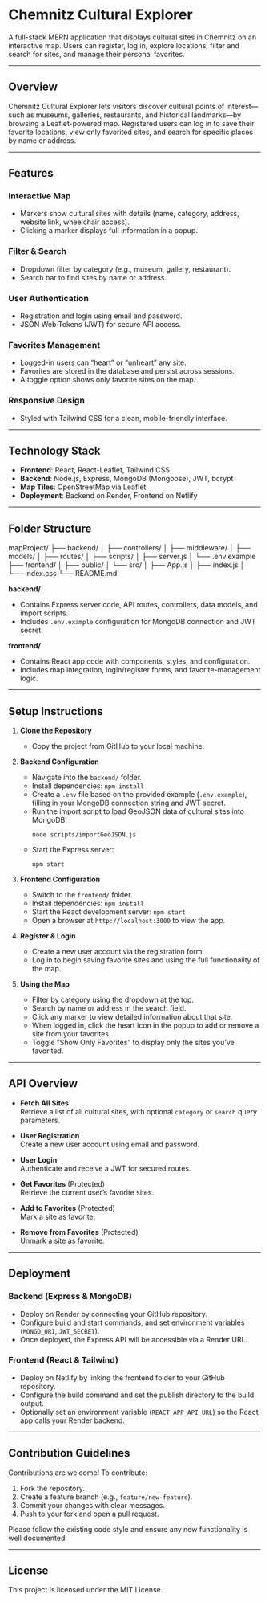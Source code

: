 # Chemnitz Cultural Explorer

A full-stack MERN application that displays cultural sites in Chemnitz on an interactive map. Users can register, log in, explore locations, filter and search for sites, and manage their personal favorites.

---

## Overview

Chemnitz Cultural Explorer lets visitors discover cultural points of interest—such as museums, galleries, restaurants, and historical landmarks—by browsing a Leaflet-powered map. Registered users can log in to save their favorite locations, view only favorited sites, and search for specific places by name or address.

---

## Features

### Interactive Map
- Markers show cultural sites with details (name, category, address, website link, wheelchair access).  
- Clicking a marker displays full information in a popup.

### Filter & Search
- Dropdown filter by category (e.g., museum, gallery, restaurant).  
- Search bar to find sites by name or address.

### User Authentication
- Registration and login using email and password.  
- JSON Web Tokens (JWT) for secure API access.

### Favorites Management
- Logged-in users can “heart” or “unheart” any site.  
- Favorites are stored in the database and persist across sessions.  
- A toggle option shows only favorite sites on the map.

### Responsive Design
- Styled with Tailwind CSS for a clean, mobile-friendly interface.

---

## Technology Stack

- **Frontend**: React, React-Leaflet, Tailwind CSS  
- **Backend**: Node.js, Express, MongoDB (Mongoose), JWT, bcrypt  
- **Map Tiles**: OpenStreetMap via Leaflet  
- **Deployment**: Backend on Render, Frontend on Netlify

---

## Folder Structure

mapProject/
├── backend/
│ ├── controllers/
│ ├── middleware/
│ ├── models/
│ ├── routes/
│ ├── scripts/
│ ├── server.js
│ └── .env.example
├── frontend/
│ ├── public/
│ └── src/
│ ├── App.js
│ ├── index.js
│ └── index.css
└── README.md


**backend/**  
- Contains Express server code, API routes, controllers, data models, and import scripts.  
- Includes `.env.example` configuration for MongoDB connection and JWT secret.

**frontend/**  
- Contains React app code with components, styles, and configuration.  
- Includes map integration, login/register forms, and favorite-management logic.

---

## Setup Instructions

1. **Clone the Repository**  
   - Copy the project from GitHub to your local machine.

2. **Backend Configuration**  
   - Navigate into the `backend/` folder.  
   - Install dependencies: `npm install`  
   - Create a `.env` file based on the provided example (`.env.example`), filling in your MongoDB connection string and JWT secret.  
   - Run the import script to load GeoJSON data of cultural sites into MongoDB:  
     ```
     node scripts/importGeoJSON.js
     ```  
   - Start the Express server:  
     ```
     npm start
     ```

3. **Frontend Configuration**  
   - Switch to the `frontend/` folder.  
   - Install dependencies: `npm install`  
   - Start the React development server: `npm start`  
   - Open a browser at `http://localhost:3000` to view the app.

4. **Register & Login**  
   - Create a new user account via the registration form.  
   - Log in to begin saving favorite sites and using the full functionality of the map.

5. **Using the Map**  
   - Filter by category using the dropdown at the top.  
   - Search by name or address in the search field.  
   - Click any marker to view detailed information about that site.  
   - When logged in, click the heart icon in the popup to add or remove a site from your favorites.  
   - Toggle “Show Only Favorites” to display only the sites you’ve favorited.

---

## API Overview

- **Fetch All Sites**  
  Retrieve a list of all cultural sites, with optional `category` or `search` query parameters.

- **User Registration**  
  Create a new user account using email and password.

- **User Login**  
  Authenticate and receive a JWT for secured routes.

- **Get Favorites** (Protected)  
  Retrieve the current user’s favorite sites.

- **Add to Favorites** (Protected)  
  Mark a site as favorite.

- **Remove from Favorites** (Protected)  
  Unmark a site as favorite.

---

## Deployment

### Backend (Express & MongoDB)
- Deploy on Render by connecting your GitHub repository.  
- Configure build and start commands, and set environment variables (`MONGO_URI`, `JWT_SECRET`).  
- Once deployed, the Express API will be accessible via a Render URL.

### Frontend (React & Tailwind)
- Deploy on Netlify by linking the frontend folder to your GitHub repository.  
- Configure the build command and set the publish directory to the build output.  
- Optionally set an environment variable (`REACT_APP_API_URL`) so the React app calls your Render backend.

---

## Contribution Guidelines

Contributions are welcome! To contribute:
1. Fork the repository.  
2. Create a feature branch (e.g., `feature/new-feature`).  
3. Commit your changes with clear messages.  
4. Push to your fork and open a pull request.

Please follow the existing code style and ensure any new functionality is well documented.

---

## License

This project is licensed under the MIT License.
